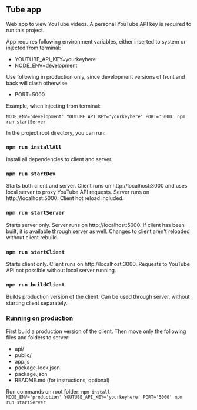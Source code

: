 ## Tube app

Web app to view YouTube videos. A personal YouTube API key is required to run this project.

App requires following environment variables, either inserted to system or injected from terminal:

* YOUTUBE_API_KEY=yourkeyhere
* NODE_ENV=development

Use following in production only, since development versions of front and back will clash otherwise
* PORT=5000 

Example, when injecting from terminal:

`NODE_ENV='development' YOUTUBE_API_KEY='yourkeyhere' PORT='5000' npm run startServer`

In the project root directory, you can run:

### `npm run installAll`

Install all dependencies to client and server.

### `npm run startDev`

Starts both client and server. Client runs on http://localhost:3000 and uses local server to proxy YouTube API requests. Server runs on http://localhost:5000. Client hot reload included.

### `npm run startServer`

Starts server only. Server runs on http://localhost:5000. If client has been built, it is available through server as well. Changes to client aren't reloaded without client rebuild.

### `npm run startClient`

Starts client only. Client runs on http://localhost:3000. Requests to YouTube API not possible without local server running.

### `npm run buildClient`

Builds production version of the client. Can be used through server, without starting client separately.

### Running on production

First build a production version of the client. Then move only the following files and folders to server:

* api/
* public/
* app.js
* package-lock.json
* package.json
* README.md (for instructions, optional)

Run commands on root folder:
`npm install`  
`NODE_ENV='production' YOUTUBE_API_KEY='yourkeyhere' PORT='5000' npm run startServer`



